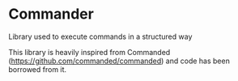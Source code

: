 # Commander

Library used to execute commands in a structured way

This library is heavily inspired from Commanded (https://github.com/commanded/commanded) and code has been borrowed from it.
